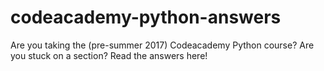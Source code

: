 # codeacademy-python-answers
Are you taking the (pre-summer 2017) Codeacademy Python course? Are you stuck on a section? Read the answers here!

